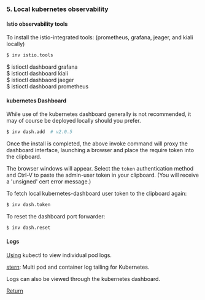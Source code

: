 ### 5. Local kubernetes observability

#### Istio observability tools  

To install the istio-integrated tools: (prometheus, grafana, jeager, and kiali locally)
```bash
$ inv istio.tools
```

$ istioctl dashboard grafana  
$ istioctl dashboard kiali  
$ istioctl dashbaord jaeger  
$ istioctl dashboard prometheus  

#### kubernetes Dashboard  

While use of the kubernetes dashboard generally is not recommended, it may of course be deployed locally should you prefer.  

```bash
$ inv dash.add  # v2.0.5 
```

Once the install is completed, the above invoke command will proxy the dashboard interface, launching a browser and place the require token into the clipboard.  

The browser windows will appear. Select the `token` authentication method and Ctrl-V to paste the admin-user token in your clipboard. (You will receive a 'unsigned' cert error message.)  

To fetch local kubernetes-dashboard user token to the clipboard again:  
```bash
$ inv dash.token
```

To reset the dashboard port forwarder:  
```bash
$ inv dash.reset
```

#### Logs  

[Using](https://kubernetes.io/docs/reference/generated/kubectl/kubectl-commands#logs) kubectl to view individual pod logs.  

[stern](https://github.com/wercker/stern): Multi pod and container log tailing for Kubernetes.  

Logs can also be viewed through the kubernetes dashboard.  

[Return](../README.md)  

